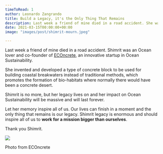 ```yaml
---
timeToRead: 1
author: Leonardo Zangrando
title: Build a Legacy, it's the Only Thing That Remains
description: Last week a friend of mine died in a road accident. She was an Ocean lover.
date: 2021-03-15T00:00:00+00:00
image: "images/post/shimrit-mourn.jpeg"

---
```

Last week a friend of mine died in a road accident. Shimrit was an Ocean lover and co-founder of [ECOncrete](https://econcretetech.com/), an innovative startup in Ocean Sustainability.

She invented and developed a type of concrete block to be used for building coastal breakwaters instead of traditional methods, which promotes the formation of bio-habitats where normally there would have been a concrete desert.

Shimrit is no more, but her legacy lives on and her impact on Ocean Sustainability will be massive and will last forever.

Let her memory inspire all of us. Our lives can finish in a moment and the only thing that remains is our legacy. Shimrit legacy is enormous and should inspire all of us to **work for a mission bigger than ourselves**.

Thank you Shimrit.

![](images/post/shimrit-mourn.jpeg)

Photo from ECOncrete
